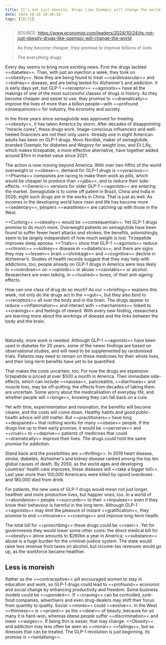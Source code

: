 ```yaml
---
title: It’s not just obesity. Drugs like Ozempic will change the world
date: 2024-10-26 10:48:59
tags: [IELTS]
---
```


> SOURCE: <https://www.economist.com/leaders/2024/10/24/its-not-just-obesity-drugs-like-ozempic-will-change-the-world>
>
> As they become cheaper, they promise to improve billions of lives
>
> The everything drugs

Every day seems to bring more exciting news. First the drugs tackled ==diabetes==. Then, with just an injection a week, they took on ==obesity==. Now they are being found to treat ==cardiovascular== and ==kidney== disease, and are being tested for Alzheimer’s and addiction. It is early days yet, but GLP-1 ==receptor== ==agonists== have all the makings of one of the most successful classes of drugs in history. As they become cheaper and easier to use, they promise to ==dramatically== improve the lives of more than a billion people—with ==profound consequences== for industry, the economy and society.

In the three years since semaglutide was approved for treating ==obesity==, it has taken America by storm. After decades of disappointing “miracle cures”, these drugs work. Image-conscious influencers and well-heeled financiers are not their only users. Already one in eight American adults has been on GLP-1 drugs. Novo Nordisk, maker of semaglutide, branded Ozempic for diabetes and Wegovy for weight loss, and Eli Lilly, which makes tirzepatide, a more effective alternative, have together added around $1trn in market value since 2021.

The action is now moving beyond America. With over two-fifths of the world overweight or ==obese==, demand for GLP-1 drugs is ==voracious==. ==Pharma== companies are racing to make them work as pills, which would be cheaper to produce than ==jabs==, and to reduce their side-effects. ==Generic== versions for older GLP-1 ==agonists== are entering the market. Semaglutide is to come off patent in Brazil, China and India in 2026; eight such drugs are in the works in China. That is just as well. As incomes in the developing world have risen and life has become more ==sedentary==, people’s ==waistlines== are catching up with those in the West.

==Curbing== ==obesity== would be ==consequential==. Yet GLP-1 drugs promise to do much more. Overweight patients on semaglutide have been found to suffer fewer heart attacks and strokes; the benefits, astonishingly, seem to be largely independent of how much weight is lost. Tirzepatide improves sleep apnoea. ==Trials== show that GLP-1 ==agonists== reduce ==chronic== ==kidney== disease in ==diabetics==; and there are signs they may ==lessen== brain ==shrinkage== and ==cognitive== decline in Alzheimer’s. Studies of health records suggest that they may help with addictions, too; people already on GLP-1 drugs in America were less likely to ==overdose== on ==opioids== or abuse ==cannabis== or alcohol. Researchers are even talking, in ==hushed== tones, of their anti-ageing effects.

How can one class of drug do so much? As our ==briefing== explains this week, not only do the drugs act in the ==gut==, but they also bind to ==receptors== all over the body and in the brain. The drugs appear to reduce ==inflammation== and interact with ==mechanisms== linked to ==cravings== and feelings of reward. With every new finding, researchers are learning more about the workings of disease and the links between the body and the brain.

<br>

Naturally, more work is needed. Although GLP-1 ==agonists== have been used in diabetes for 20 years, some of the newer findings are based on observational studies, and will need to be supplemented by randomised trials. Patients may need to remain on these medicines for their whole lives, and their long-term benefits have yet to be quantified.

That makes the costs uncertain, too. For now the drugs are expensive: tirzepatide is priced at over $500 a month in America. Their immediate side-effects, which can include ==nausea==, pancreatitis, ==diarrhoea== and muscle loss, may be off-putting; the effects from decades of taking them are uncertain. Some worry about the medicalisation of everyday life, and whether people will ==binge==, knowing they can fall back on a cure.

Yet with time, experimentation and innovation, the benefits will become clearer, and the costs will come down. Healthy habits and good public-health advice will still matter. But ==practitioners== have long ==despaired== that nothing works for many ==obese== people. If the drugs live up to their early promise, it would be ==perverse== and ==cruel== to ==deprive== patients of medicines that could ==dramatically== improve their lives. The drugs could hold the same promise for addiction.

Stand back and the possibilities are ==thrilling==. In 2019 heart disease, stroke, diabetes, Alzheimer’s and kidney disease ranked among the top ten global causes of death. By 2050, as the world ages and developing countries’ health care improves, these diseases will ==take a bigger toll==. Last year more than 100,000 Americans were killed by opioid overdoses and 180,000 died from drink.

For patients, the new uses of GLP-1 drugs would mean not just longer, healthier and more productive lives, but happier ones, too. In a world of ==abundance== people ==succumb== to their ==impulses== even if they know their behaviour is harmful in the long term. Although GLP-1 ==agonists== may limit the pleasure of instant ==gratification==, they promise to end ==intrusive== ==cravings== and improve long-term health.

The total bill for ==prescribing== these drugs could be ==vast==. Yet for governments they would lower some other costs: the direct medical bill for ==obesity== alone amounts to $260bn a year in America; ==substance== abuse is a huge burden for the criminal-justice system. The state would raise less revenue from taxes on alcohol, but income-tax revenues would go up, as the workforce became healthier.

## Less is moreish

Rather as the ==contraceptive== pill encouraged women to stay in education and work, so GLP-1 drugs could lead to ==profound== economic and social change by enhancing productivity and freedom. Some business models could be ==upended==. If ==craving== can be controlled, junk-food companies, advertisers and even drug-dealers may shift their focus from quantity to quality. Social ==mores== could ==evolve==. In the West ==thinness== is ==prized== as the ==ideal== of beauty, because for so many it is hard-won, whereas obese people suffer ==discrimination== and lower ==wages==. If being thin is easier, that may change. ==Obesity== and addiction may less often be seen as ==moral== ==failings==, but as illnesses that can be treated. The GLP-1 revolution is just beginning. Its promise is ==tantalising==.

